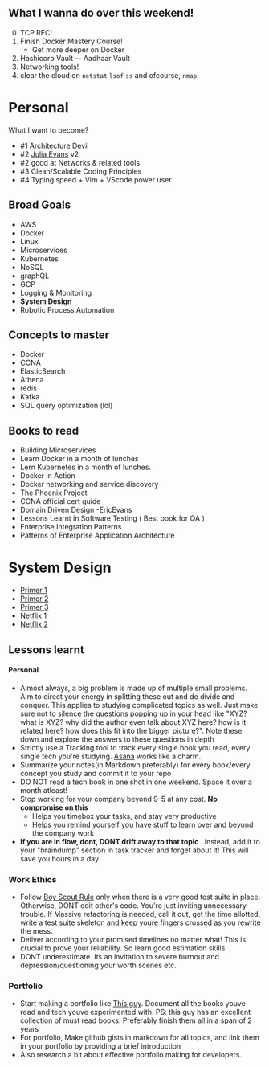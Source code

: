 ## What I wanna do over this weekend!
0. TCP RFC!
1. Finish Docker Mastery Course!
    - Get more deeper on Docker
3. Hashicorp Vault -- Aadhaar Vault
4. Networking tools!
2. clear the cloud on `netstat` `lsof` `ss` and ofcourse, `nmap` 



# Personal
What I want to become?
- #1 Architecture Devil 
- #2 [Julia Evans](http://jvns.ca/about/) v2
- #2 good at Networks & related tools
- #3 Clean/Scalable Coding Principles 
- #4 Typing speed + Vim + VScode power user


## Broad Goals 
- AWS
- Docker
- Linux
- Microservices
- Kubernetes
- NoSQL
- graphQL
- GCP
- Logging & Monitoring
- __System Design__
- Robotic Process Automation

## Concepts to master
- Docker
- CCNA
- ElasticSearch
- Athena
- redis
- Kafka
- SQL query optimization (lol)

## Books to read 
- Building Microservices
- Learn Docker in a month of lunches
- Lern Kubernetes in a month of lunches.
- Docker in Action
- Docker networking and service discovery
- The Phoenix Project
- CCNA official cert guide
- Domain Driven Design -EricEvans
- Lessons Learnt in Software Testing ( Best book for QA )
- Enterprise Integration Patterns
- Patterns of Enterprise Application Architecture



# System Design
- [Primer 1](https://github.com/donnemartin/system-design-primer)
- [Primer 2](https://github.com/checkcheckzz/system-design-interview)
- [Primer 3](https://github.com/shashank88/system_design)
- [Netflix 1](https://medium.com/refraction-tech-everything/how-netflix-works-the-hugely-simplified-complex-stuff-that-happens-every-time-you-hit-play-3a40c9be254b)
- [Netflix 2](https://medium.com/@narengowda/netflix-system-design-dbec30fede8d)

## Lessons learnt 

#### Personal
- Almost always, a big problem is made up of multiple small problems. Aim to direct your energy in splitting these out and do divide and conquer. This applies to studying complicated topics as well. Just make sure not to silence the questions popping up in your head like "XYZ? what is XYZ? why did the author even talk about XYZ here? how is it related here? how does this fit into the bigger picture?". Note these down and explore the answers to these questions in depth
- Strictly use a Tracking tool to track every single book you read, every single tech you're studying. [Asana](https://asana.com/) works like a charm.
- Summarize your notes(in Markdown preferably) for every book/every concept you study and commit it to your repo
- DO NOT read a tech book in one shot in one weekend. Space it over a month atleast!
- Stop working for your company beyond 9-5 at any cost. **No compromise on this**
    - Helps you timebox your tasks, and stay very productive
    - Helps you remind yourself you have stuff to learn over and beyond the company work
- **If you are in flow, dont, DONT drift away to that topic** . Instead, add it to your "braindump" section in task tracker and forget about it! This will save you hours in a day

### Work Ethics
- Follow [Boy Scout Rule](https://learning.oreilly.com/library/view/97-things-every/9780596809515/ch08.html) only when there is a very good test suite in place. Otherwise, DONT edit other's code. You're just inviting unnecessary trouble. If Massive refactoring is needed, call it out, get the time allotted, write a test suite skeleton and keep youre fingers crossed as you rewrite the mess.
- Deliver according to your promised timelines no matter what! This is crucial to prove your reliability. So learn good estimation skills. 
- DONT underestimate. Its an invitation to severe burnout and depression/questioning your worth scenes etc.
### Portfolio 
- Start making a portfolio like [This guy](https://nvbn.github.io/about/). Document all the books youve read and tech youve experimented with. PS: this guy has an excellent collection of must read books. Preferably finish them all in a span of 2 years
- For portfolio, Make github gists in markdown for all topics, and link them in your portfolio by providing a brief introduction
- Also research a bit about effective portfolio making for developers.


